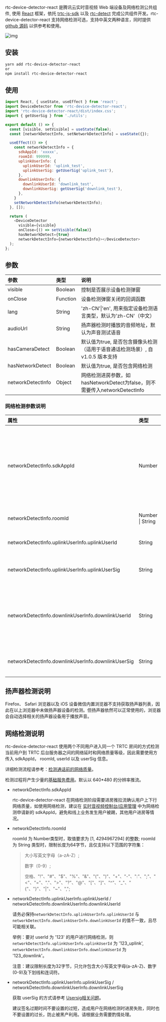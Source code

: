 rtc-device-detector-react 是腾讯云实时音视频 Web 端设备及网络检测公共组件, 使用 [React](https://react.docschina.org/) 框架，依托 [trtc-js-sdk](https://www.npmjs.com/package/trtc-js-sdk) 以及 [rtc-detect](https://www.npmjs.com/package/rtc-detect) 完成公共组件开发。rtc-device-detector-react 支持网络检测可选，支持中英文两种语言，同时提供 [github 源码](https://github.com/FTTC/rtc-device-detector) 以供参考和使用。

![img](https://sdk-web-1252463788.cos.ap-hongkong.myqcloud.com/trtc/webrtc/assets/rtc-device-detector.jpeg)

## 安装

```bash
yarn add rtc-device-detector-react
or
npm install rtc-device-detector-react
```

## 使用

```javascript
import React, { useState, useEffect } from 'react';
import DeviceDetector from 'rtc-device-detector-react';
import 'rtc-device-detector-react/dist/index.css';
import { getUserSig } from './utils';

export default () => {
  const [visible, setVisible] = useState(false);
  const [networkDetectInfo, setNetworkDetectInfo] = useState({});

  useEffect(() => {
    const networkDetectInfo = {
      sdkAppId: 'xxxxx',
      roomId: 999999,
      uplinkUserInfo: {
        uplinkUserId: 'uplink_test',
        uplinkUserSig: getUserSig('uplink_test'),
      },
      downlinkUserInfo: {
        downlinkUserId: 'downlink_test',
        downlinkUserSig: getUserSig('downlink_test'),
      },
    }
    setNetworkDetectInfo(networkDetectInfo);
  }, []);

  return (
    <DeviceDetector
      visible={visible}
      onClose={() => setVisible(false)}
      hasNetworkDetect={true}
      networkDetectInfo={networkDetectInfo}></DeviceDetector>
  );
};
```

## 参数

| 参数              | 类型     | 说明                                                         |
| :---------------- | :------- | :----------------------------------------------------------- |
| visible           | Boolean  | 控制是否展示设备检测弹窗                                     |
| onClose           | Function | 设备检测弹窗关闭的回调函数                                   |
| lang              | String   | 'zh-CN'\|'en', 用来指定设备检测语言类型，默认为'zh-CN'（中文） |
| audioUrl          | String   | 扬声器检测时播放的音频地址，默认为声音测试语音  |
| hasCameraDetect   | Boolean  | 默认值为true, 是否包含摄像头检测（适用于语音通话检测场景）, 自 v1.0.5 版本支持               |
| hasNetworkDetect  | Boolean  | 默认值为true, 是否包含网络检测                               |
| networkDetectInfo | Object   | 网络检测进房参数，如hasNetworkDetect为false，则不需要传入networkDetectInfo |

### 网络检测参数说明

| 属性                                               | 类型             | 说明                                                         |
| :------------------------------------------------- | :--------------- | :----------------------------------------------------------- |
| networkDetectInfo.sdkAppId                         | Number           | 设备及网络检测 sdkAppId ，涉及进房推流，建议申请单独的 sdkAppId 用于设备及网络检测 |
| networkDetectInfo.roomId                           | Number \| String | 网络检测进房房间号                                           |
| networkDetectInfo.uplinkUserInfo.uplinkUserId      | String           | 设备及网络检测上行 useId                                     |
| networkDetectInfo.uplinkUserInfo.uplinkUserSig     | String           | 设备及网络检测上行 userSig                                   |
| networkDetectInfo.downlinkUserInfo.downlinkUserId  | String           | 设备及网络检测下行 userId，注意务必与上行 userId 不相同      |
| networkDetectInfo.downlinkUserInfo.downlinkUserSig | String           | 设备及网络检测下行 userSig                                   |

## 扬声器检测说明

Firefox、 Safari 浏览器以及 iOS 设备微信内置浏览器不支持获取扬声器列表，因此在以上浏览器中未做扬声器设备的检测。但扬声器依然可以正常使用的，浏览器会自动选择相关的扬声器设备用于播放声音。

## 网络检测说明

rtc-device-detector-react 使用两个不同用户进入同一个 TRTC 房间的方式检测当前用户到 TRTC 后台服务器之间的网络延时和网络质量等级，因此需要使用方传入 sdkAppId， roomId, userId 以及 userSig 信息。

详细检测流程请参考：[检测通话前的网络质量](https://web.sdk.qcloud.com/trtc/webrtc/doc/zh-cn/tutorial-24-advanced-network-quality.html)。

检测过程将产生少量的[基础服务费用](https://cloud.tencent.com/document/product/647/17157#.E5.9F.BA.E7.A1.80.E6.9C.8D.E5.8A.A1)。默认以 640*480 的分辨率推流。

+ networkDetectInfo.sdkAppId

  rtc-device-detector-react 在网络检测阶段需要进房推拉流确认用户上下行网络质量，如使用网络检测，建议在 [实时音视频控制台/应用管理](https://console.cloud.tencent.com/trtc/app) 中为网络检测申请新的 sdkAppId，避免和线上业务发生用户被踢，其他用户进房等情况。

  

+ networkDetectInfo.roomId

  roomId 为 Number类型时，取值要求为 [1, 4294967294] 的整数;
  roomId 为 String 类型时，限制长度为64字节，且仅支持以下范围的字符集：

  > 大小写英文字母（a-zA-Z）;
  >
  > 数字（0-9）; 
  >
  > 空格、"!"、"#"、"$"、"%"、"&"、"("、")"、"+"、"-"、":"、";"、"<"、"="、"."、">"、"?"、"@"、"["、"]"、"^"、"_"、" {"、"}"、"|"、"~"、",";



+ networkDetectInfo.uplinkUserInfo.uplinkUserId / networkDetectInfo.downlinkUserInfo.downlinkUserId

  请务必保持`networkDetectInfo.uplinkUserInfo.uplinkUserId` 与 `networkDetectInfo.downlinkUserInfo.downlinkUserId` 的值不一致，且尽可能相关联。 

  举例：要对 userId 为 '123' 的用户进行网络检测，则 `networkDetectInfo.uplinkUserInfo.uplinkUserId` 为 '123_uplink', `networkDetectInfo.downlinkUserInfo.downlinkUserId` 为 '123_downlink'。 

  注意：建议限制长度为32字节，只允许包含大小写英文字母(a-zA-Z)、数字(0-9)及下划线和连词符。



+ networkDetectInfo.uplinkUserInfo.uplinkUserSig / networkDetectInfo.downlinkUserInfo.downlinkUserSig

  获取 userSig 的方式请参考 [Usersig相关问题](https://cloud.tencent.com/document/product/647/17275#Server)。

  建议签名过期时间不要设置的过短，造成用户在网络检测时进房失败，同时也不要设置的过长，防止被黑产利用。请根据业务需要酌情处理。
